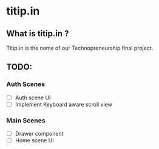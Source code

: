 # titip.in

## What is titip.in ?

Titip.in is the name of our Technopreneurship final project.

## TODO:

### Auth Scenes

- [ ] Auth scene UI
- [ ] Implement Keyboard aware scroll view

### Main Scenes

- [ ] Drawer component
- [ ] Home scene UI
